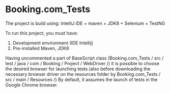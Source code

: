 # Booking.com_Tests
The project is build using: IntelliJ IDE + maven + JDK8 + Selenium + TestNG

To run this project, you must have:
1. Development environment (IDE Intellij)
2. Pre-installed Maven, JDK8

Having uncommented a part of BaseScript class (Booking.com_Tests / src / test / java / com / Booking / Project / WebDriver /) it is 
possible to choose the desired browser for launching tests (also before downloading the necessary browser driver on the resources 
folder by Booking.com_Tests / src / main / Resources /)
By default, it assumes the launch of tests in the Google Chrome browser.
